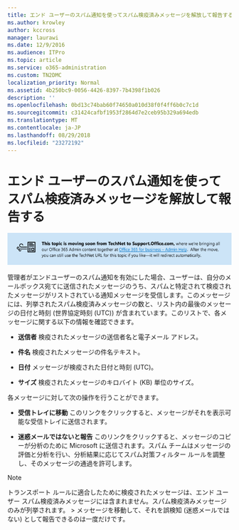 ```yaml
---
title: エンド ユーザーのスパム通知を使ってスパム検疫済みメッセージを解放して報告する
ms.author: krowley
author: kccross
manager: laurawi
ms.date: 12/9/2016
ms.audience: ITPro
ms.topic: article
ms.service: o365-administration
ms.custom: TN2DMC
localization_priority: Normal
ms.assetid: 4b250bc9-0056-4426-8397-7b4398f1b026
description: ''
ms.openlocfilehash: 0bd13c74bab60f74650a010d38f0f4ff6b0c7c1d
ms.sourcegitcommit: c31424cafbf1953f2864d7e2ceb95b329a694edb
ms.translationtype: MT
ms.contentlocale: ja-JP
ms.lasthandoff: 08/29/2018
ms.locfileid: "23272192"
---
```

# <a name="use-end-user-spam-notifications-to-release-and-report-spam-quarantined-messages"></a>エンド ユーザーのスパム通知を使ってスパム検疫済みメッセージを解放して報告する

[![TechNet から support.office.com に移動するコンテンツについてのイメージ内のテキスト](media/ab7c897a-4798-4f31-8c84-f17a8409b133.png)](https://go.microsoft.com/fwlink/p/?LinkID=624152)
  
管理者がエンドユーザーのスパム通知を有効にした場合、ユーザーは、自分のメールボックス宛てに送信されたメッセージのうち、スパムと特定されて検疫されたメッセージがリストされている通知メッセージを受信します。このメッセージには、列挙されたスパム検疫済みメッセージの数と、リスト内の最後のメッセージの日付と時刻 (世界協定時刻 (UTC)) が含まれています。このリストで、各メッセージに関する以下の情報を確認できます。 
  
- **送信者** 検疫されたメッセージの送信者名と電子メール アドレス。 
    
- **件名** 検疫されたメッセージの件名テキスト。 
    
- **日付** メッセージが検疫された日付と時刻 (UTC)。 
    
- **サイズ** 検疫されたメッセージのキロバイト (KB) 単位のサイズ。 
    
各メッセージに対して次の操作を行うことができます。
  
- **受信トレイに移動** このリンクをクリックすると、メッセージがそれを表示可能な受信トレイに送信されます。 
    
- **迷惑メールではないと報告** このリンクをクリックすると、メッセージのコピーが分析のために Microsoft に送信されます。スパム チームはメッセージの評価と分析を行い、分析結果に応じてスパム対策フィルター ルールを調整し、そのメッセージの通過を許可します。 
    
> [!NOTE]
>  トランスポート ルールに適合したために検疫されたメッセージは、エンド ユーザー スパム検疫済みメッセージには含まれません。スパム検疫済みメッセージのみが列挙されます。 >  メッセージを移動して、それを誤検知 (迷惑メールではない) として報告できるのは一度だけです。 
  

